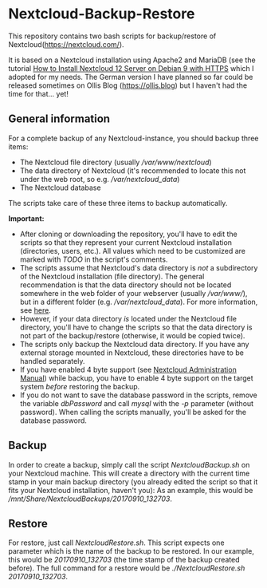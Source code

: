 # Nextcloud-Backup-Restore

This repository contains two bash scripts for backup/restore of Nextcloud(https://nextcloud.com/).

It is based on a Nextcloud installation using Apache2 and MariaDB (see the tutorial [How to Install Nextcloud 12 Server on Debian 9 with HTTPS](https://techwombat.com/install-nextcloud-12-server-debian-9-https) which I adopted for my needs. The German version I have planned so far could be released sometimes on Ollis Blog (https://ollis.blog) but I haven't had the time for that... yet!

## General information

For a complete backup of any Nextcloud-instance, you should backup three items:

- The Nextcloud file directory (usually */var/www/nextcloud*)
- The data directory of Nextcloud (it's recommended to locate this not under the web root, so e.g. */var/nextcloud_data*)
- The Nextcloud database

The scripts take care of these three items to backup automatically.

**Important:**

- After cloning or downloading the repository, you'll have to edit the scripts so that they represent your current Nextcloud installation (directories, users, etc.). All values which need to be customized are marked with *TODO* in the script's comments.
- The scripts assume that Nextcloud's data directory is *not* a subdirectory of the Nextcloud installation (file directory). The general recommendation is that the data directory should not be located somewhere in the web folder of your webserver (usually */var/www/*), but in a different folder (e.g. */var/nextcloud_data*). For more information, see [here](https://docs.nextcloud.com/server/13/admin_manual/installation/installation_wizard.html#data-directory-location-label).
- However, if your data directory *is* located under the Nextcloud file directory, you'll have to change the scripts so that the data directory is not part of the backup/restore (otherwise, it would be copied twice).
- The scripts only backup the Nextcloud data directory. If you have any external storage mounted in Nextcloud, these directories have to be handled separately.
- If you have enabled 4 byte support (see [Nextcloud Administration Manual](https://docs.nextcloud.com/server/13/admin_manual/configuration_database/mysql_4byte_support.html)) while backup, you have to enable 4 byte support on the target system *before* restoring the backup.
- If you do not want to save the database password in the scripts, remove the variable *dbPassword* and call *mysql* with the *-p* parameter (without password). When calling the scripts manually, you'll be asked for the database password. 

## Backup

In order to create a backup, simply call the script *NextcloudBackup.sh* on your Nextcloud machine.
This will create a directory with the current time stamp in your main backup directory (you already edited the script so that it fits your Nextcloud installation, haven't you): As an example, this would be */mnt/Share/NextcloudBackups/20170910_132703*.

## Restore

For restore, just call *NextcloudRestore.sh*. This script expects one parameter which is the name of the backup to be restored. In our example, this would be *20170910_132703* (the time stamp of the backup created before). The full command for a restore would be *./NextcloudRestore.sh 20170910_132703*.
